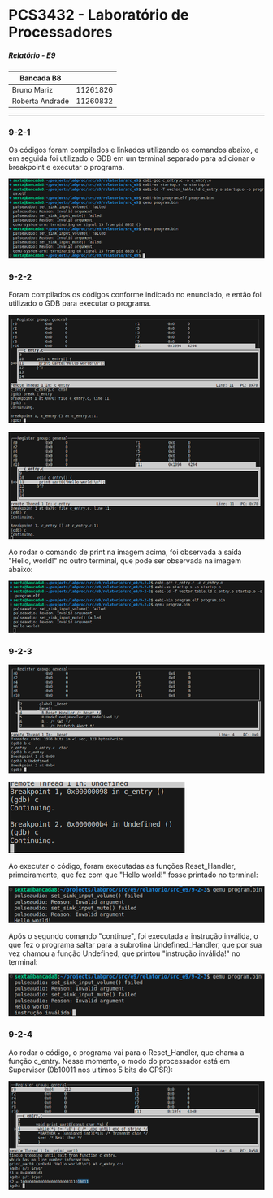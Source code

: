 # PCS3432 - Laboratório de Processadores

##### Relatório - E9

| Bancada B8      |          |
| --------------- | -------- |
| Bruno Mariz     | 11261826 |
| Roberta Andrade | 11260832 |

---

### 9-2-1

Os códigos foram compilados e linkados utilizando os comandos abaixo, e em seguida foi utilizado o GDB em um terminal separado para adicionar o breakpoint e executar o programa.

![](9-2-1.png)

### 9-2-2

Foram compilados os códigos conforme indicado no enunciado, e então foi utilizado o GDB para executar o programa.

![](9-2-2-1.png)


![](9-2-2-2.png)

Ao rodar o comando de print na imagem acima, foi observada a saída "Hello, world!" no outro terminal, que pode ser observada na imagem abaixo:

![](9-2-2-3.png)

### 9-2-3


![](9-2-3-1.png)


![](9-2-3-2.png)


Ao executar o código, foram executadas as funções Reset_Handler, primeiramente, que fez com que "Hello world!" fosse printado no terminal:

![](9-2-3-3.png)

Após o segundo comando "continue", foi executada a instrução inválida, o que fez o programa saltar para a subrotina Undefined_Handler, que por sua vez chamou a função Undefined, que printou "instrução inválida!" no terminal:

![](9-2-3-4.png)

### 9-2-4

Ao rodar o código, o programa vai para o Reset_Handler, que chama a função c_entry. Nesse momento, o modo do processador está em Supervisor (0b10011 nos ultimos 5 bits do CPSR):

![](9-2-4-1.png)